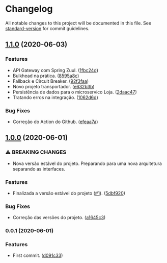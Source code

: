 # Changelog

All notable changes to this project will be documented in this file. See [standard-version](https://github.com/conventional-changelog/standard-version) for commit guidelines.

## [1.1.0](https://github.com/danielso2007/microservice-project/compare/v1.0.0...v1.1.0) (2020-06-03)


### Features

* API Gateway com Spring Zuul. ([1fbc24d](https://github.com/danielso2007/microservice-project/commit/1fbc24de89d327ea722a14cd90ca627baacf3339))
* Bulkhead na prática. ([8595a8c](https://github.com/danielso2007/microservice-project/commit/8595a8c32872f2abfb3815e8f0899d18231c073b))
* Fallback e Circuit Breaker. ([92f3faa](https://github.com/danielso2007/microservice-project/commit/92f3faad7f0b861c0874eaead1c286206dff0582))
* Novo projeto transportador. ([e632b3b](https://github.com/danielso2007/microservice-project/commit/e632b3b9857ef0a2ce516fed7f4d409ac3578190))
* Persistência de dados para o microservico Loja. ([2daac47](https://github.com/danielso2007/microservice-project/commit/2daac47d833368edc3a7c5a26561db79774b238d))
* Tratando erros na integração. ([1062d6d](https://github.com/danielso2007/microservice-project/commit/1062d6d97ea0de6821c446f19bd2dae0d15bb821))


### Bug Fixes

* Correção do Action do Github. ([efeaa7a](https://github.com/danielso2007/microservice-project/commit/efeaa7abf081d4c3aca08094620886c66256eff2))

## [1.0.0](https://github.com/danielso2007/microservice-project/compare/v0.0.1...v1.0.0) (2020-06-01)


### ⚠ BREAKING CHANGES

* Nova versão estável do projeto. Preparando para uma nova arquitetura separando as interfaces.

### Features

* Finalizada a versão estável do projeto ([#1](https://github.com/danielso2007/microservice-project/issues/1)). ([5dbf920](https://github.com/danielso2007/microservice-project/commit/5dbf92002bc8057f10ef8b53bd0e23a18f0af69b))


### Bug Fixes

* Correção das versões do projeto. ([a1645c3](https://github.com/danielso2007/microservice-project/commit/a1645c333a3ea4e8b3c3b400f59f4f4913bc151a))

### 0.0.1 (2020-06-01)


### Features

* First commit. ([d091c33](https://github.com/danielso2007/microservice-project/commit/d091c33c5d3c69a9c7dff86b2edbad0cedeb512a))
